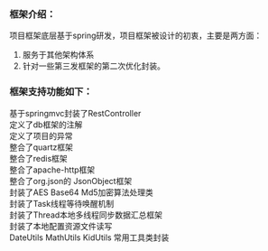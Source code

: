
### 框架介绍：

  项目框架底层基于spring研发，项目框架被设计的初衷，主要是两方面：  
  1. 服务于其他架构体系
  2. 针对一些第三发框架的第二次优化封装。



### 框架支持功能如下：

基于springmvc封装了RestController   
定义了db框架的注解  
定义了项目的异常  
整合了quartz框架  
整合了redis框架  
整合了apache-http框架  
整合了org.json的 JsonObject框架  
封装了AES Base64 Md5加密算法处理类  
封装了Task线程等待唤醒机制  
封装了Thread本地多线程同步数据汇总框架  
封装了本地配置资源文件读写    
DateUtils MathUtils KidUtils 常用工具类封装  

